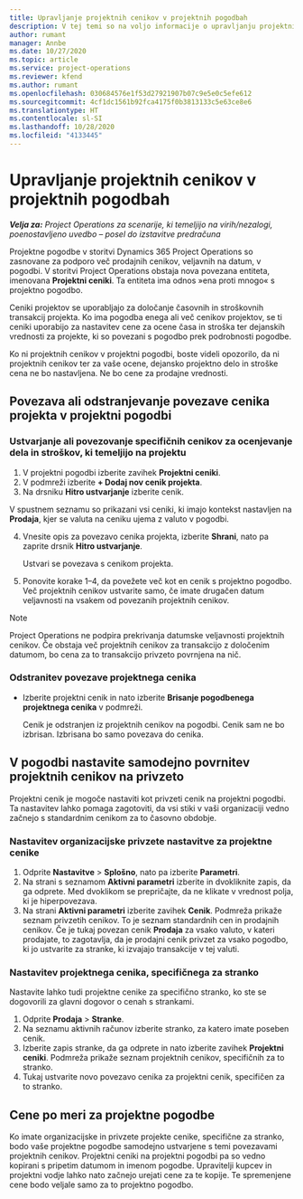 ```yaml
---
title: Upravljanje projektnih cenikov v projektnih pogodbah
description: V tej temi so na voljo informacije o upravljanju projektnih cenikov v projektnih pogodbah.
author: rumant
manager: Annbe
ms.date: 10/27/2020
ms.topic: article
ms.service: project-operations
ms.reviewer: kfend
ms.author: rumant
ms.openlocfilehash: 030684576e1f53d27921907b07c9e5e0c5efe612
ms.sourcegitcommit: 4cf1dc1561b92fca4175f0b3813133c5e63ce8e6
ms.translationtype: HT
ms.contentlocale: sl-SI
ms.lasthandoff: 10/28/2020
ms.locfileid: "4133445"
---
```

# <a name="manage-project-price-lists-on-project-contracts"></a>Upravljanje projektnih cenikov v projektnih pogodbah

_**Velja za:** Project Operations za scenarije, ki temeljijo na virih/nezalogi, poenostavljeno uvedbo – posel do izstavitve predračuna_

Projektne pogodbe v storitvi Dynamics 365 Project Operations so zasnovane za podporo več prodajnih cenikov, veljavnih na datum, v pogodbi. V storitvi Project Operations obstaja nova povezana entiteta, imenovana **Projektni ceniki**. Ta entiteta ima odnos »ena proti mnogo« s projektno pogodbo.

Ceniki projektov se uporabljajo za določanje časovnih in stroškovnih transakcij projekta. Ko ima pogodba enega ali več cenikov projektov, se ti ceniki uporabijo za nastavitev cene za ocene časa in stroška ter dejanskih vrednosti za projekte, ki so povezani s pogodbo prek podrobnosti pogodbe.

Ko ni projektnih cenikov v projektni pogodbi, boste videli opozorilo, da ni projektnih cenikov ter za vaše ocene, dejansko projektno delo in stroške cena ne bo nastavljena. Ne bo cene za prodajne vrednosti.

## <a name="associate-or-unassociate-a-project-price-list-on-a-project-contract"></a>Povezava ali odstranjevanje povezave cenika projekta v projektni pogodbi

### <a name="create-or-associate-a-specific-price-list-for-estimating-project-based-work-and-expenses"></a>Ustvarjanje ali povezovanje specifičnih cenikov za ocenjevanje dela in stroškov, ki temeljijo na projektu

1. V projektni pogodbi izberite zavihek **Projektni ceniki**.
2. V podmreži izberite **+ Dodaj nov cenik projekta**.
3. Na drsniku **Hitro ustvarjanje** izberite cenik. 

  V spustnem seznamu so prikazani vsi ceniki, ki imajo kontekst nastavljen na **Prodaja**, kjer se valuta na ceniku ujema z valuto v pogodbi.
  
4. Vnesite opis za povezavo cenika projekta, izberite **Shrani**, nato pa zaprite drsnik **Hitro ustvarjanje**.

   Ustvari se povezava s cenikom projekta.
   
5. Ponovite korake 1–4, da povežete več kot en cenik s projektno pogodbo. Več projektnih cenikov ustvarite samo, če imate drugačen datum veljavnosti na vsakem od povezanih projektnih cenikov.

> [!NOTE]
> Project Operations ne podpira prekrivanja datumske veljavnosti projektnih cenikov. Če obstaja več projektnih cenikov za transakcijo z določenim datumom, bo cena za to transakcijo privzeto povrnjena na nič.

### <a name="remove-a-project-price-list-association"></a>Odstranitev povezave projektnega cenika

- Izberite projektni cenik in nato izberite **Brisanje pogodbenega projektnega cenika** v podmreži. 

  Cenik je odstranjen iz projektnih cenikov na pogodbi. Cenik sam ne bo izbrisan. Izbrisana bo samo povezava do cenika.

## <a name="set-up-automatic-defaulting-of-project-price-lists-on-a-contract"></a>V pogodbi nastavite samodejno povrnitev projektnih cenikov na privzeto

Projektni cenik je mogoče nastaviti kot privzeti cenik na projektni pogodbi. Ta nastavitev lahko pomaga zagotoviti, da vsi stiki v vaši organizaciji vedno začnejo s standardnim cenikom za to časovno obdobje.

### <a name="set-up-the-organizational-default-for-project-price-lists"></a>Nastavitev organizacijske privzete nastavitve za projektne cenike

1. Odprite **Nastavitve** > **Splošno**, nato pa izberite **Parametri**.
2. Na strani s seznamom **Aktivni parametri** izberite in dvokliknite zapis, da ga odprete. Med dvoklikom se prepričajte, da ne klikate v vrednost polja, ki je hiperpovezava. 
3. Na strani **Aktivni parametri** izberite zavihek **Cenik**. Podmreža prikaže seznam privzetih cenikov. To je seznam standardnih cen in prodajnih cenikov. Če je tukaj povezan cenik **Prodaja** za vsako valuto, v kateri prodajate, to zagotavlja, da je prodajni cenik privzet za vsako pogodbo, ki jo ustvarite za stranke, ki izvajajo transakcije v tej valuti.

### <a name="set-up-a-customer-specific-project-price-list"></a>Nastavitev projektnega cenika, specifičnega za stranko

Nastavite lahko tudi projektne cenike za specifično stranko, ko ste se dogovorili za glavni dogovor o cenah s strankami.

1. Odprite **Prodaja** > **Stranke**.
2. Na seznamu aktivnih računov izberite stranko, za katero imate poseben cenik.
3. Izberite zapis stranke, da ga odprete in nato izberite zavihek **Projektni ceniki**. Podmreža prikaže seznam projektnih cenikov, specifičnih za to stranko. 
4. Tukaj ustvarite novo povezavo cenika za projektni cenik, specifičen za to stranko.

## <a name="custom-pricing-on-a-project-contract"></a>Cene po meri za projektne pogodbe

Ko imate organizacijske in privzete projekte cenike, specifične za stranko, bodo vaše projektne pogodbe samodejno ustvarjene s temi povezavami projektnih cenikov. Projektni ceniki na projektni pogodbi pa so vedno kopirani s pripetim datumom in imenom pogodbe. Upravitelji kupcev in projektni vodje lahko nato začnejo urejati cene za te kopije. Te spremenjene cene bodo veljale samo za to projektno pogodbo.
